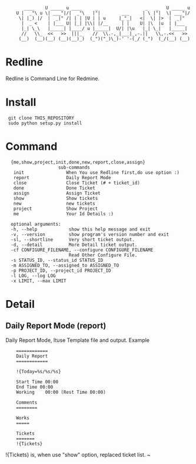 
           ____    U _____ u ____     _                  _   _   U _____ u 
        U |  _"\ u \| ___"|/|  _"\   |"|        ___     | \ |"|  \| ___"|/ 
         \| |_) |/  |  _|" /| | | |U | | u     |_"_|   <|  \| |>  |  _|"   
          |  _ <    | |___ U| |_| |\\| |/__     | |    U| |\  |u  | |___   
          |_| \_\   |_____| |____/ u |_____|  U/| |\u   |_| \_|   |_____|  
          //   \\_  <<   >>  |||_    //  \\.-,_|___|_,-.||   \\,-.<<   >>  
         (__)  (__)(__) (__)(__)_)  (_")("_)\_)-' '-(_/ (_")  (_/(__) (__)

Redline
=======
Redline is Command Line for Redmine.

Install
=======

     git clone THIS_REPOSITORY
     sudo python setup.py install

Command
=======

      {me,show,project,init,done,new,report,close,assign}
                        sub-commands
       init                When You use Redline first,do use option :)
       report              Daily Report Mode
       close               Close Ticket (# + ticket_id)
       done                Done Ticket
       assign              Assign Ticket
       show                Show tickets
       new                 new tickets
       project             Show Project
       me                  Your Id Details :)

      optional arguments:
      -h, --help            show this help message and exit
      -v, --version         show program's version number and exit
      -sl, --shortline      Very short ticket output.
      -d, --detail          More Detail ticket output.
      -cf CONFIGURE_FILENAME, --configure CONFIGURE_FILENAME
                            Read Other Configure File.
      -s STATUS_ID, --status_id STATUS_ID
      -m ASSIGNED_TO, --assigned_to ASSIGNED_TO
      -p PROJECT_ID, --project_id PROJECT_ID
      -l LOG, --log LOG
      -x LIMIT, --max LIMIT


Detail
======

Daily Report Mode (report)
--------------------------

Daily Report Mode, Ituse Template file and output. Example 

        ============
        Daily Report
        ============
         
        !{Today=%s/%s/%s}
         
        Start Time 00:00
        End Time 00:00
        Working    00:00 (Rest Time 00:00)
         
        Comments
        ========
        
        Works
        =====
        
        Tickets
        =======
        !{Tickets}

!{Tickets} is, when use "show" option, replaced ticket list.
~                           

